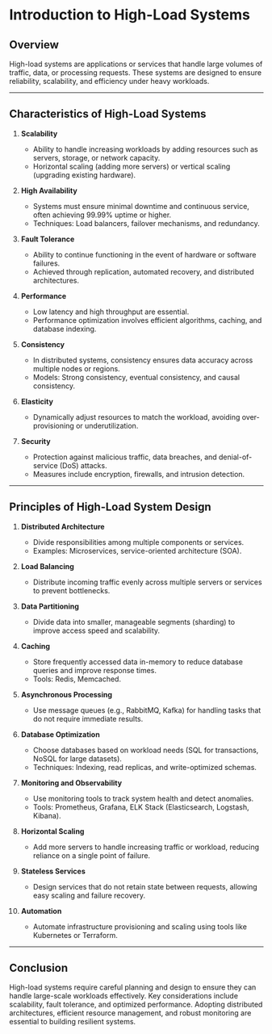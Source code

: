 # Introduction to High-Load Systems

## Overview
High-load systems are applications or services that handle large volumes of traffic, data, or processing requests. These systems are designed to ensure reliability, scalability, and efficiency under heavy workloads.

---

## Characteristics of High-Load Systems

1. **Scalability**  
   - Ability to handle increasing workloads by adding resources such as servers, storage, or network capacity.
   - Horizontal scaling (adding more servers) or vertical scaling (upgrading existing hardware).

2. **High Availability**  
   - Systems must ensure minimal downtime and continuous service, often achieving 99.99% uptime or higher.
   - Techniques: Load balancers, failover mechanisms, and redundancy.

3. **Fault Tolerance**  
   - Ability to continue functioning in the event of hardware or software failures.
   - Achieved through replication, automated recovery, and distributed architectures.

4. **Performance**  
   - Low latency and high throughput are essential.
   - Performance optimization involves efficient algorithms, caching, and database indexing.

5. **Consistency**  
   - In distributed systems, consistency ensures data accuracy across multiple nodes or regions.
   - Models: Strong consistency, eventual consistency, and causal consistency.

6. **Elasticity**  
   - Dynamically adjust resources to match the workload, avoiding over-provisioning or underutilization.

7. **Security**  
   - Protection against malicious traffic, data breaches, and denial-of-service (DoS) attacks.
   - Measures include encryption, firewalls, and intrusion detection.

---

## Principles of High-Load System Design

1. **Distributed Architecture**  
   - Divide responsibilities among multiple components or services.  
   - Examples: Microservices, service-oriented architecture (SOA).

2. **Load Balancing**  
   - Distribute incoming traffic evenly across multiple servers or services to prevent bottlenecks.

3. **Data Partitioning**  
   - Divide data into smaller, manageable segments (sharding) to improve access speed and scalability.

4. **Caching**  
   - Store frequently accessed data in-memory to reduce database queries and improve response times.  
   - Tools: Redis, Memcached.

5. **Asynchronous Processing**  
   - Use message queues (e.g., RabbitMQ, Kafka) for handling tasks that do not require immediate results.

6. **Database Optimization**  
   - Choose databases based on workload needs (SQL for transactions, NoSQL for large datasets).  
   - Techniques: Indexing, read replicas, and write-optimized schemas.

7. **Monitoring and Observability**  
   - Use monitoring tools to track system health and detect anomalies.  
   - Tools: Prometheus, Grafana, ELK Stack (Elasticsearch, Logstash, Kibana).

8. **Horizontal Scaling**  
   - Add more servers to handle increasing traffic or workload, reducing reliance on a single point of failure.

9. **Stateless Services**  
   - Design services that do not retain state between requests, allowing easy scaling and failure recovery.

10. **Automation**  
    - Automate infrastructure provisioning and scaling using tools like Kubernetes or Terraform.

---

## Conclusion
High-load systems require careful planning and design to ensure they can handle large-scale workloads effectively. Key considerations include scalability, fault tolerance, and optimized performance. Adopting distributed architectures, efficient resource management, and robust monitoring are essential to building resilient systems.
